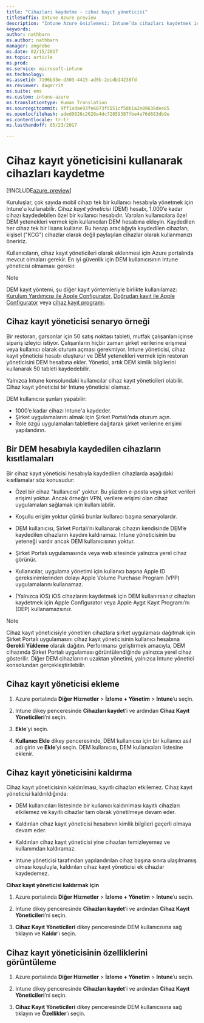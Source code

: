 ```yaml
---
title: "Cihazları kaydetme - cihaz kayıt yöneticisi"
titleSuffix: Intune Azure preview
description: "Intune Azure önizlemesi: Intune’da cihazları kaydetmek için cihaz kaydı yöneticisi hesabını kullanın. "
keywords: 
author: nathbarn
ms.author: nathbarn
manager: angrobe
ms.date: 02/15/2017
ms.topic: article
ms.prod: 
ms.service: microsoft-intune
ms.technology: 
ms.assetid: 7196b33e-d303-4415-ad0b-2ecdb14230fd
ms.reviewer: dagerrit
ms.suite: ems
ms.custom: intune-azure
ms.translationtype: Human Translation
ms.sourcegitcommit: 9ff1adae93fe6873f5551cf58b1a2e89638dee85
ms.openlocfilehash: aded0826c2628e4dc72859387fbe4a76d683db9e
ms.contentlocale: tr-tr
ms.lasthandoff: 05/23/2017

---
```


# <a name="enroll-devices-using-device-enrollment-manager"></a>Cihaz kayıt yöneticisini kullanarak cihazları kaydetme

[!INCLUDE[azure_preview](./includes/azure_preview.md)]

Kuruluşlar, çok sayıda mobil cihazı tek bir kullanıcı hesabıyla yönetmek için Intune'u kullanabilir. *Cihaz kayıt yöneticisi* (DEM) hesabı, 1.000’e kadar cihazı kaydedebilen özel bir kullanıcı hesabıdır. Varolan kullanıcılara özel DEM yetenekleri vermek için kullanıcıları DEM hesabına ekleyin. Kaydedilen her cihaz tek bir lisans kullanır. Bu hesap aracılığıyla kaydedilen cihazları, kişisel ("KCG") cihazlar olarak değil paylaşılan cihazlar olarak kullanmanızı öneririz.  

Kullanıcıların, cihaz kayıt yöneticileri olarak eklenmesi için Azure portalında mevcut olmaları gerekir. En iyi güvenlik için DEM kullanıcısının Intune yöneticisi olmaması gerekir.

>[!NOTE]
>DEM kayıt yöntemi, şu diğer kayıt yöntemleriyle birlikte kullanılamaz: [Kurulum Yardımcısı ile Apple Configurator](apple-configurator-setup-assistant-enroll-ios.md), [Doğrudan kayıt ile Apple Configurator](apple-configurator-direct-enroll-ios.md) veya [cihaz kayıt programı](device-enrollment-program-enroll-ios.md). 

## <a name="example-of-a-device-enrollment-manager-scenario"></a>Cihaz kayıt yöneticisi senaryo örneği

Bir restoran, garsonlar için 50 satış noktası tableti, mutfak çalışanları içinse sipariş izleyici istiyor. Çalışanların hiçbir zaman şirket verilerine erişmesi veya kullanıcı olarak oturum açması gerekmiyor. Intune yöneticisi, cihaz kayıt yöneticisi hesabı oluşturur ve DEM yetenekleri vermek için restoran yöneticisini DEM hesabına ekler. Yönetici, artık DEM kimlik bilgilerini kullanarak 50 tableti kaydedebilir.

Yalnızca Intune konsolundaki kullanıcılar cihaz kayıt yöneticileri olabilir. Cihaz kayıt yöneticisi bir Intune yöneticisi olamaz.

DEM kullanıcısı şunları yapabilir:

-   1000’e kadar cihazı Intune'a kaydeder.
-   Şirket uygulamalarını almak için Şirket Portalı’nda oturum açın.
-   Role özgü uygulamaları tabletlere dağıtarak şirket verilerine erişimi yapılandırın.

## <a name="limitations-of-devices-that-are-enrolled-with-a-dem-account"></a>Bir DEM hesabıyla kaydedilen cihazların kısıtlamaları

Bir cihaz kayıt yöneticisi hesabıyla kaydedilen cihazlarda aşağıdaki kısıtlamalar söz konusudur:

  - Özel bir cihaz "kullanıcısı" yoktur. Bu yüzden e-posta veya şirket verileri erişimi yoktur. Ancak örneğin VPN, verilere erişimi olan cihaz uygulamaları sağlamak için kullanılabilir.

  - Koşullu erişim yoktur çünkü bunlar kullanıcı başına senaryolardır.

  - DEM kullanıcısı, Şirket Portalı’nı kullanarak cihazın kendisinde DEM’e kaydedilen cihazların kaydını kaldıramaz. Intune yöneticisinin bu yeteneği vardır ancak DEM kullanıcısının yoktur.

  - Şirket Portalı uygulamasında veya web sitesinde yalnızca yerel cihaz görünür.
 
  - Kullanıcılar, uygulama yönetimi için kullanıcı başına Apple ID gereksinimlerinden dolayı Apple Volume Purchase Program (VPP) uygulamalarını kullanamaz.
 
  - (Yalnızca iOS) iOS cihazlarını kaydetmek için DEM kullanırsanız cihazları kaydetmek için Apple Configurator veya Apple Aygıt Kayıt Programı’nı (DEP) kullanamazsınız.


> [!NOTE]
> Cihaz kayıt yöneticisiyle yönetilen cihazlara şirket uygulaması dağıtmak için Şirket Portalı uygulamasını cihaz kayıt yöneticisinin kullanıcı hesabına **Gerekli Yükleme** olarak dağıtın.
> Performansı geliştirmek amacıyla, DEM cihazında Şirket Portalı uygulaması görüntülendiğinde yalnızca yerel cihaz gösterilir. Diğer DEM cihazlarının uzaktan yönetimi, yalnızca Intune yönetici konsolundan gerçekleştirilebilir.


## <a name="add-a-device-enrollment-manager"></a>Cihaz kayıt yöneticisi ekleme

1.  Azure portalında **Diğer Hizmetler** > **İzleme + Yönetim** > **Intune**’u seçin.

2.  Intune dikey penceresinde **Cihazları kaydet**’i ve ardından **Cihaz Kayıt Yöneticileri**’ni seçin.

3.  **Ekle**’yi seçin.

4.  **Kullanıcı Ekle** dikey penceresinde, DEM kullanıcısı için bir kullanıcı asıl adı girin ve **Ekle**’yi seçin. DEM kullanıcısı, DEM kullanıcıları listesine eklenir.

## <a name="remove-a-device-enrollment-manager"></a>Cihaz kayıt yöneticisini kaldırma

Cihaz kayıt yöneticisinin kaldırılması, kayıtlı cihazları etkilemez. Cihaz kayıt yöneticisi kaldırıldığında:

-   DEM kullanıcıları listesinde bir kullanıcı kaldırılması kayıtlı cihazları etkilemez ve kayıtlı cihazlar tam olarak yönetilmeye devam eder.

-   Kaldırılan cihaz kayıt yöneticisi hesabının kimlik bilgileri geçerli olmaya devam eder.

-   Kaldırılan cihaz kayıt yöneticisi yine cihazları temizleyemez ve kullanımdan kaldıramaz.

-   Intune yöneticisi tarafından yapılandırılan cihaz başına sınıra ulaşılmamış olması koşuluyla, kaldırılan cihaz kayıt yöneticisi ek cihazlar kaydedemez.

**Cihaz kayıt yöneticisi kaldırmak için**

1. Azure portalında **Diğer Hizmetler** > **İzleme + Yönetim** > **Intune**’u seçin.

2. Intune dikey penceresinde **Cihazları kaydet**’i ve ardından **Cihaz Kayıt Yöneticileri**’ni seçin.

3. **Cihaz Kayıt Yöneticileri** dikey penceresinde DEM kullanıcısına sağ tıklayın ve **Kaldır**’ı seçin.

## <a name="view-the-properties-of-a-device-enrollment-manager"></a>Cihaz kayıt yöneticisinin özelliklerini görüntüleme

1. Azure portalında **Diğer Hizmetler** > **İzleme + Yönetim** > **Intune**’u seçin.

2. Intune dikey penceresinde **Cihazları kaydet**’i ve ardından **Cihaz Kayıt Yöneticileri**’ni seçin.

3. **Cihaz Kayıt Yöneticileri** dikey penceresinde DEM kullanıcısına sağ tıklayın ve **Özellikler**’ı seçin.

